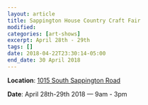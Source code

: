 ```yaml
---
layout: article
title: Sappington House Country Craft Fair
modified:
categories: [art-shows]
excerpt: April 28th - 29th
tags: []
date: 2018-04-22T23:30:14-05:00
end_date: 30 April 2018
---
```


**Location**: [1015 South Sappington Road](https://goo.gl/maps/6V6KFCczKfJ2)

**Date**: April 28th-29th 2018 — 9am - 3pm
